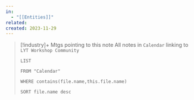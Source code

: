 ```yaml
---
in:
  - "[[Entities]]"
related: 
created: 2023-11-29
---
```

 


> [!industry]+ Mtgs pointing to this note
> All notes in `Calendar` linking to `LYT Workshop Community`
> ```dataview
> LIST
> 
> FROM "Calendar"
> 
> WHERE contains(file.name,this.file.name)
> 
> SORT file.name desc
> ```

